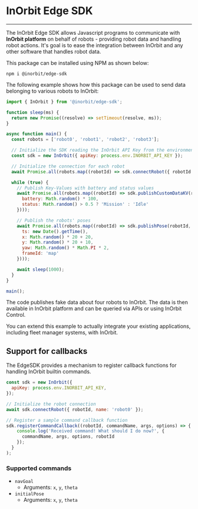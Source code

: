 # InOrbit Edge SDK

---

The InOrbit Edge SDK allows Javascript programs to communicate with **InOrbit platform**
on behalf of robots - providing robot data and handling robot actions.
It's goal is to ease the integration between InOrbit and any other software that handles robot data.

This package can be installed using NPM as shown below:

```console
npm i @inorbit/edge-sdk
```

The following example shows how this package can be used to send data belonging
to various robots to InOrbit:

```javascript
import { InOrbit } from '@inorbit/edge-sdk';

function sleep(ms) {
  return new Promise((resolve) => setTimeout(resolve, ms));
}

async function main() {
  const robots = ['robot0', 'robot1', 'robot2', 'robot3'];

  // Initialize the SDK reading the InOrbit API Key from the environment
  const sdk = new InOrbit({ apiKey: process.env.INORBIT_API_KEY });

  // Initialize the connection for each robot
  await Promise.all(robots.map((robotId) => sdk.connectRobot({ robotId })));

  while (true) {
    // Publish Key-Values with battery and status values
    await Promise.all(robots.map((robotId) => sdk.publishCustomDataKV(robotId, {
      battery: Math.random() * 100,
      status: Math.random() > 0.5 ? 'Mission' : 'Idle'
    })));

    // Publish the robots' poses
    await Promise.all(robots.map((robotId) => sdk.publishPose(robotId, {
      ts: new Date().getTime(),
      x: Math.random() * 20 + 20,
      y: Math.random() * 20 + 10,
      yaw: Math.random() * Math.PI * 2,
      frameId: 'map'
    })));

    await sleep(1000);
  }
}

main();
```

The code publishes fake data about four robots to InOrbit. The data is then
available in InOrbit platform and can be queried via APIs or using InOrbit Control.

You can extend this example to actually integrate your existing applications, including fleet manager systems,
with InOrbit.

## Support for callbacks

The EdgeSDK provides a mechanism to register callback functions for handling InOrbit builtin commands.

```javascript
const sdk = new InOrbit({
  apiKey: process.env.INORBIT_API_KEY,
});

// Initialize the robot connection
await sdk.connectRobot({ robotId, name: 'robot0' });

// Register a sample command callback function
sdk.registerCommandCallback((robotId, commandName, args, options) => {
    console.log('Received command! What should I do now?', {
      commandName, args, options, robotId
    });  
  }
);
```

### Supported commands

- `navGoal`
  - Arguments: `x`, `y`, `theta`
- `initialPose`
  - Arguments: `x`, `y`, `theta`
